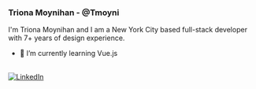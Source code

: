 ### Triona Moynihan - @Tmoyni
I'm Triona Moynihan and I am a New York City based full-stack developer with 7+ years of design experience.
<br>

- 🌱 I’m currently learning Vue.js

<br>



<div>
  <a href="https://www.linkedin.com/in/trionamoynihan/">
  <img src="https://img.shields.io/badge/-LinkedIn-%233781da" alt="LinkedIn"/></a> 
</div>
<br>



<!--
**Tmoyni/Tmoyni** is a ✨ _special_ ✨ repository because its `README.md` (this file) appears on your GitHub profile.

Here are some ideas to get you started:

- 🔭 I’m currently working on ...
- 🌱 I’m currently learning ...
- 👯 I’m looking to collaborate on ...
- 🤔 I’m looking for help with ...
- 💬 Ask me about ...
- 📫 How to reach me: ...
- 😄 Pronouns: ...
- ⚡ Fun fact: ...
-->
